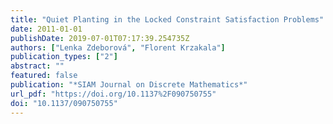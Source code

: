 ```yaml
---
title: "Quiet Planting in the Locked Constraint Satisfaction Problems"
date: 2011-01-01
publishDate: 2019-07-01T07:17:39.254735Z
authors: ["Lenka Zdeborová", "Florent Krzakala"]
publication_types: ["2"]
abstract: ""
featured: false
publication: "*SIAM Journal on Discrete Mathematics*"
url_pdf: "https://doi.org/10.1137%2F090750755"
doi: "10.1137/090750755"
---
```


